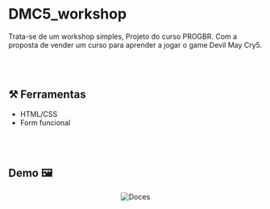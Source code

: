 # DMC5_workshop
Trata-se de um workshop simples, Projeto do curso PROGBR.  Com a proposta de vender um curso para aprender a jogar o game Devil May Cry5. 

<br><br>

## ⚒️ Ferramentas 

- HTML/CSS
- Form funcional


<br><br>

## Demo 🖼️

<div align="center" >

![Doces](https://media.giphy.com/media/ktcOgXuDFjWJVGRzzA/giphy.gif)

</div>
